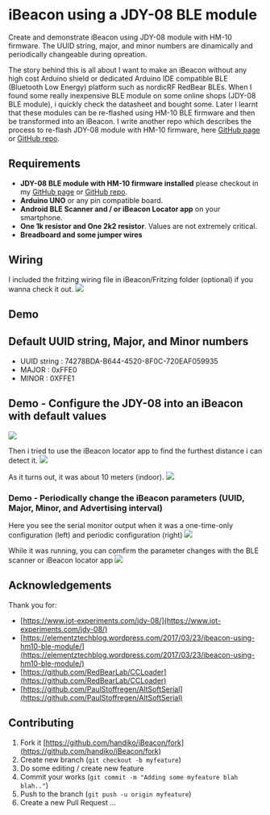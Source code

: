 # iBeacon using a JDY-08 BLE module
Create and demonstrate iBeacon using JDY-08 module with HM-10 firmware.
The UUID string, major, and minor numbers are dinamically and periodically changeable during opreation.

The story behind this is all about I want to make an iBeacon without any high cost Arduino shield or dedicated Arduino IDE compatible BLE (Bluetooth Low Energy) platform such as nordicRF RedBear BLEs. When I found some really inexpensive BLE module on some online shops (JDY-08 BLE module), i quickly check the datasheet and bought some. Later I learnt that these modules can be re-flashed using HM-10 BLE firmware and then be transformed into an iBeacon. I write another repo which describes the process to re-flash JDY-08 module with HM-10 firmware, here [GitHub page](https://handiko.github.io/JDY-08-Reflash/) or [GitHub repo](https://github.com/handiko/JDY-08-Reflash).

## Requirements
* **JDY-08 BLE module with HM-10 firmware installed** please checkout in my [GitHub page](https://handiko.github.io/JDY-08-Reflash/) or [GitHub repo](https://github.com/handiko/JDY-08-Reflash).
* **Arduino UNO** or any pin compatible board.
* **Android BLE Scanner and / or iBeacon Locator app** on your smartphone.
* **One 1k resistor and One 2k2 resistor**. Values are not extremely critical.
* **Breadboard and some jumper wires**

## Wiring
I included the fritzing wiring file in iBeacon/Fritzing folder (optional) if you wanna check it out.
![](./wiring.png)

## Demo
## Default UUID string, Major, and Minor numbers
* UUID string : 74278BDA-B644-4520-8F0C-720EAF059935
* MAJOR       : 0xFFE0
* MINOR       : 0XFFE1

## Demo - Configure the JDY-08 into an iBeacon with default values
![](./static1.png)

Then i tried to use the iBeacon locator app to find the furthest distance i can detect it.
![](./static2.png)

As it turns out, it was about 10 meters (indoor).
![](./static3.png)

### Demo - Periodically change the iBeacon parameters (UUID, Major, Minor, and Advertising interval)
Here you see the serial monitor output when it was a one-time-only configuration (left) and periodic configuration (right)
![](./serial.png)

While it was running, you can comfirm the parameter changes with the BLE scanner or iBeacon locator app
![](./dinamic1.png)

## Acknowledgements
Thank you for:
* [https://www.iot-experiments.com/jdy-08/](https://www.iot-experiments.com/jdy-08/)
* [https://elementztechblog.wordpress.com/2017/03/23/ibeacon-using-hm10-ble-module/](https://elementztechblog.wordpress.com/2017/03/23/ibeacon-using-hm10-ble-module/)
* [https://github.com/RedBearLab/CCLoader](https://github.com/RedBearLab/CCLoader)
* [https://github.com/PaulStoffregen/AltSoftSerial](https://github.com/PaulStoffregen/AltSoftSerial)

## Contributing
1. Fork it [https://github.com/handiko/iBeacon/fork](https://github.com/handiko/iBeacon/fork)
2. Create new branch (`git checkout -b myfeature`)
3. Do some editing / create new feature
4. Commit your works (`git commit -m "Adding some myfeature blah blah.."`)
5. Push to the branch (`git push -u origin myfeature`)
6. Create a new Pull Request
...
